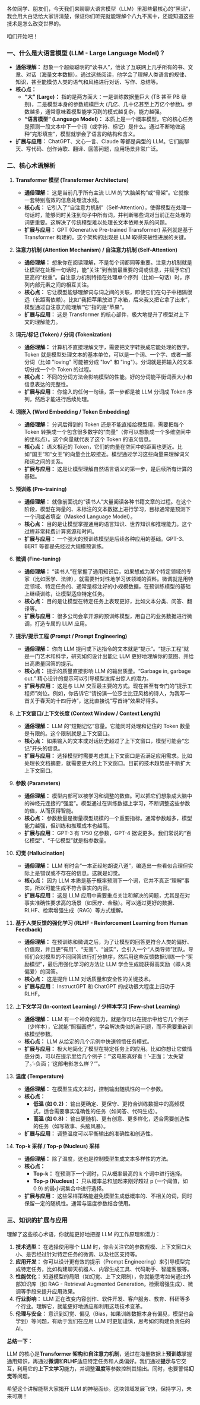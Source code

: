 各位同学、朋友们，今天我们来聊聊大语言模型（LLM）里那些最核心的“黑话”，我会用大白话给大家讲清楚，保证你们听完就能理解个八九不离十，还能知道这些技术是怎么改变世界的。

咱们开始吧！

### **一、什么是大语言模型 (LLM - Large Language Model)？**

*   **通俗理解：** 想象一个超级聪明的“读书人”，他读了互联网上几乎所有的书、文章、对话（海量文本数据）。通过这些阅读，他学会了理解人类语言的规律、知识，甚至能模仿人类的语气和风格进行对话、写作、总结等。
*   **核心点：**
    *   **“大” (Large)：** 指的是两方面大：一是训练数据量巨大 (TB 甚至 PB 级别)，二是模型本身的参数规模巨大 (几亿、几十亿甚至上万亿个参数)。参数越多，通常意味着模型能学习到的模式越复杂，能力越强。
    *   **“语言模型” (Language Model)：** 本质上是一个概率模型，它的核心任务是预测一段文本中下一个词（或字符、标记）是什么。通过不断地做这种“完形填空”，模型就学会了语言的结构和含义。
*   **扩展与应用：** ChatGPT、文心一言、Claude 等都是典型的 LLM。它们能聊天、写代码、创作诗歌、翻译、回答问题，应用场景非常广泛。

### **二、核心术语解析**

1.  **Transformer 模型 (Transformer Architecture)**
    *   **通俗理解：** 这是当前几乎所有主流 LLM 的“大脑架构”或“骨架”。它就像一套特别高效的信息处理流水线。
    *   **核心点：** 它引入了“自注意力机制”（Self-Attention），使得模型在处理一句话时，能够同时关注到句子中所有词，并判断哪些词对当前正在处理的词更重要。这解决了传统模型难以处理长文本依赖关系的问题。
    *   **扩展与应用：** GPT (Generative Pre-trained Transformer) 系列就是基于 Transformer 构建的。这个架构的出现是 LLM 取得突破性进展的关键。

2.  **注意力机制 (Attention Mechanism) / 自注意力机制 (Self-Attention)**
    *   **通俗理解：** 想象你在阅读理解，不是每个词都同等重要。注意力机制就是让模型在处理一句话时，能“关注”到当前最重要的词或信息，并赋予它们更高的“权重”。自注意力机制特指在处理单个序列（比如一句话）时，序列内部元素之间的相互关注。
    *   **核心点：** 它让模型能够理解词与词之间的关联，即使它们在句子中相隔很远（长距离依赖）。比如“我把苹果放进了冰箱，后来我又把它拿了出来”，模型通过自注意力能理解“它”指的是“苹果”。
    *   **扩展与应用：** 这是 Transformer 的核心部件，极大地提升了模型对上下文的理解能力。

3.  **词元/标记 (Token) / 分词 (Tokenization)**
    *   **通俗理解：** 计算机不直接理解文字，需要把文字转换成它能处理的数字。Token 就是模型处理文本的基本单位，可以是一个词、一个字、或者一部分词（比如 "loving" 可能被分成 "lov" 和 "ing"）。分词就是把输入的文本切分成一个个 Token 的过程。
    *   **核心点：** 不同的分词方法会影响模型的性能。好的分词能平衡词表大小和信息表达的完整性。
    *   **扩展与应用：** 你输入的任何一句话，第一步都是被 LLM 分词成 Token 序列，然后才能进行后续处理。

4.  **词嵌入 (Word Embedding / Token Embedding)**
    *   **通俗理解：** 分词后得到的 Token 还是不能直接给模型用，需要把每个 Token 转换成一个包含很多数字的“向量”（你可以想象成一个多维空间中的坐标点）。这个向量就代表了这个 Token 的语义信息。
    *   **核心点：** 语义相近的 Token，它们的向量在空间中的距离也更近。比如“国王”和“女王”的向量会比较接近。模型通过学习这些向量来理解词义和词之间的关系。
    *   **扩展与应用：** 这是让模型理解自然语言语义的第一步，是后续所有计算的基础。

5.  **预训练 (Pre-training)**
    *   **通俗理解：** 就像前面说的“读书人”大量阅读各种书籍文章的过程。在这个阶段，模型在海量的、未标注的文本数据上进行学习，目标通常是预测下一个词或者填空（Masked Language Model）。
    *   **核心点：** 目的是让模型掌握通用的语言知识、世界知识和推理能力。这个过程非常耗费计算资源和时间。
    *   **扩展与应用：** 一个强大的预训练模型是后续各种应用的基础。GPT-3、BERT 等都是先经过大规模预训练。

6.  **微调 (Fine-tuning)**
    *   **通俗理解：** “读书人”在掌握了通用知识后，如果想成为某个特定领域的专家（比如医学、法律），就需要针对性地学习该领域的资料。微调就是用特定领域、特定任务的、通常是标注好的小规模数据，在预训练模型的基础上继续训练，让模型适应特定任务。
    *   **核心点：** 目的是让模型在特定任务上表现更好，比如文本分类、问答、翻译等。
    *   **扩展与应用：** 很多公司会拿开源的预训练模型，用自己的业务数据进行微调，打造专属的 LLM 应用。

7.  **提示/提示工程 (Prompt / Prompt Engineering)**
    *   **通俗理解：** 你向 LLM 提问或下达指令的文本就是“提示”。“提示工程”就是一门艺术和科学，研究如何设计出能让 LLM 更好地理解你的意图、并给出高质量回答的提示。
    *   **核心点：** 提示的质量直接影响 LLM 的输出质量。“Garbage in, garbage out.” 精心设计的提示可以引导模型发挥出惊人的潜力。
    *   **扩展与应用：** 这是与 LLM 交互最主要的方式。现在甚至有专门的“提示工程师”岗位。例如，你告诉它“请扮演一位莎士比亚风格的诗人，为我写一首关于春天的十四行诗”，这比直接说“写首诗”效果好得多。

8.  **上下文窗口/上下文长度 (Context Window / Context Length)**
    *   **通俗理解：** LLM 的“短期记忆”容量。它能同时处理和记住的 Token 数量是有限的。这个限制就是上下文窗口。
    *   **核心点：** 如果输入的文本或对话历史超过了上下文窗口，模型可能会“忘记”开头的信息。
    *   **扩展与应用：** 选择模型时需要考虑其上下文窗口是否满足应用需求。比如处理长文档摘要，就需要更大的上下文窗口。目前的技术趋势是不断扩大上下文窗口。

9.  **参数 (Parameters)**
    *   **通俗理解：** 模型内部可以被学习和调整的数值。可以把它们想象成大脑中的神经元连接的“强度”。模型通过在训练数据上学习，不断调整这些参数的值，从而获得智能。
    *   **核心点：** 参数数量是衡量模型规模的一个重要指标。通常参数越多，模型能力越强，但训练和推理成本也越高。
    *   **扩展与应用：** GPT-3 有 1750 亿参数，GPT-4 据说更多。我们常说的“百亿模型”、“千亿模型”就是指参数量。

10. **幻觉 (Hallucination)**
    *   **通俗理解：** LLM 有时会“一本正经地胡说八道”，编造出一些看似合理但实际上是错误或不存在的信息。这就是幻觉。
    *   **核心点：** 因为 LLM 本质是基于概率预测下一个词，它并不真正“理解”事实，所以可能生成不符合事实的内容。
    *   **扩展与应用：** 这是 LLM 应用中需要重点关注和解决的问题，尤其是在对事实准确性要求高的场景（如医疗、金融）。可以通过更好的数据、RLHF、检索增强生成（RAG）等方式缓解。

11. **基于人类反馈的强化学习 (RLHF - Reinforcement Learning from Human Feedback)**
    *   **通俗理解：** 在预训练和微调之后，为了让模型的回答更符合人类的偏好、价值观，并且更“有用”、“无害”、“诚实”，会引入一个“人类导师”团队。导师们会对模型的不同回答进行打分排序，然后用这些反馈数据训练一个“奖励模型”，最后用强化学习的方法让 LLM 学会生成能获得高奖励（即人类偏爱）的回答。
    *   **核心点：** 这是提升 LLM 对话质量和安全性的关键技术。
    *   **扩展与应用：** InstructGPT 和 ChatGPT 的成功很大程度上归功于 RLHF。

12. **上下文学习 (In-context Learning) / 少样本学习 (Few-shot Learning)**
    *   **通俗理解：** LLM 有一个神奇的能力，就是你可以在提示中给它几个例子（少样本），它就能“照猫画虎”，学会解决类似的新问题，而不需要重新训练模型参数。
    *   **核心点：** LLM 从给定的几个示例中快速领悟任务模式。
    *   **扩展与应用：** 极大地简化了模型在特定任务上的应用。比如你想让它做情感分类，可以在提示里给几个例子：“‘这电影真好看！’-正面；‘太失望了。’-负面；‘这部电影怎么样？’”。

13. **温度 (Temperature)**
    *   **通俗理解：** 在模型生成文本时，控制输出随机性的一个参数。
    *   **核心点：**
        *   **低温 (如 0.2)：** 输出更确定、更保守、更符合训练数据中的高频模式，适合需要事实准确性的任务（如问答、代码生成）。
        *   **高温 (如 0.8)：** 输出更随机、更有创意、更多样化，适合需要创造性的任务（如写故事、头脑风暴）。
    *   **扩展与应用：** 调整温度可以平衡输出的准确性和创造性。

14. **Top-k 采样 / Top-p (Nucleus) 采样**
    *   **通俗理解：** 除了温度，这也是控制模型生成文本多样性的方法。
    *   **核心点：**
        *   **Top-k：** 在预测下一个词时，只从概率最高的 k 个词中进行选择。
        *   **Top-p (Nucleus)：** 只从概率总和加起来刚好超过 p (一个阈值，如 0.9) 的最小词集合中进行选择。
    *   **扩展与应用：** 这些采样策略能避免模型生成低概率的、不相关的词，同时保留一定的随机性。通常与温度参数结合使用。

### **三、知识的扩展与应用**

理解了这些核心术语，你就能更好地把握 LLM 的工作原理和潜力：

1.  **技术选型：** 在选择使用哪个 LLM 时，你会关注它的参数规模、上下文窗口大小、是否经过针对特定任务的微调、以及社区支持等。
2.  **应用开发：** 你可以设计更有效的提示（Prompt Engineering）来引导模型完成特定任务，比如构建聊天机器人、内容生成工具、代码助手、智能客服等。
3.  **性能优化：** 知道模型的局限（如幻觉、上下文限制），你就能思考如何通过外部知识库（如 RAG - Retrieval Augmented Generation，检索增强生成）、微调等手段来提升应用效果。
4.  **行业影响：** LLM 正在改变内容创作、软件开发、客户服务、教育、科研等多个行业。理解它，就能更好地适应和利用这场技术变革。
5.  **伦理与安全：** 意识到幻觉、偏见（Bias，如果训练数据本身有偏见，模型也会学到）等问题，有助于我们在应用 LLM 时更加谨慎，思考如何构建负责任的 AI。

**总结一下：**

LLM 的核心是**Transformer 架构**和**自注意力机制**，通过在海量数据上**预训练**掌握通用知识，再通过**微调**和**RLHF**适应特定任务和人类偏好。我们通过**提示**与它交互，利用它的**上下文学习**能力，并调整**温度**等参数控制其输出。同时，也要警惕**幻觉**等问题。

希望这个讲解能帮大家揭开 LLM 的神秘面纱。这块领域发展飞快，保持学习，未来可期！